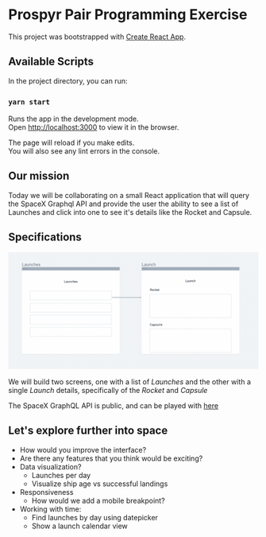 # Prospyr Pair Programming Exercise

This project was bootstrapped with [Create React App](https://github.com/facebook/create-react-app).

## Available Scripts

In the project directory, you can run:

### `yarn start`

Runs the app in the development mode.\
Open [http://localhost:3000](http://localhost:3000) to view it in the browser.

The page will reload if you make edits.\
You will also see any lint errors in the console.

## Our mission

Today we will be collaborating on a small React application that will query the SpaceX Graphql API and provide the user the ability to see a list of Launches and click into one to see it's details like the Rocket and Capsule.

## Specifications

![sample flow](simple-frames.png "Sample flow")

We will build two screens, one with a list of _Launches_ and the other with a single _Launch_ details, specifically of the _Rocket_ and _Capsule_

The SpaceX GraphQL API is public, and can be played with [here](https://studio.apollographql.com/public/SpaceX-pxxbxen/home?variant=current)

## Let's explore further into space

- How would you improve the interface?
- Are there any features that you think would be exciting?
- Data visualization?
  - Launches per day
  - Visualize ship age vs successful landings
- Responsiveness
  - How would we add a mobile breakpoint?
- Working with time:
  - Find launches by day using datepicker
  - Show a launch calendar view
